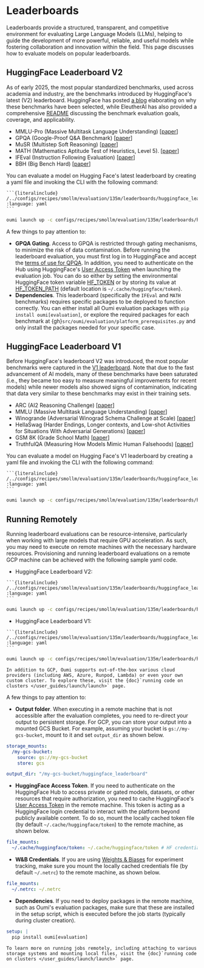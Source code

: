 # Leaderboards

Leaderboards provide a structured, transparent, and competitive environment for evaluating Large Language Models (LLMs), helping to guide the development of more powerful, reliable, and useful models while fostering collaboration and innovation within the field. This page discusses how to evaluate models on popular leaderboards.

## HuggingFace Leaderboard V2

As of early 2025, the most popular standardized benchmarks, used across academia and industry, are the benchmarks introduced by HuggingFace's latest (V2) leaderboard. HuggingFace has posted [a blog](https://huggingface.co/spaces/open-llm-leaderboard/blog) elaborating on why these benchmarks have been selected, while EleutherAI has also provided a comprehensive [README](https://github.com/EleutherAI/lm-evaluation-harness/blob/main/lm_eval/tasks/leaderboard/README.md) discussing the benchmark evaluation goals, coverage, and applicability.

- MMLU-Pro (Massive Multitask Language Understanding) [[paper](https://arxiv.org/abs/2406.01574)]
- GPQA (Google-Proof Q&A Benchmark) [[paper](https://arxiv.org/abs/2311.12022)]
- MuSR (Multistep Soft Reasoning) [[paper](https://arxiv.org/abs/2310.16049)]
- MATH (Mathematics Aptitude Test of Heuristics, Level 5). [[paper](https://arxiv.org/abs/2103.03874)]
- IFEval (Instruction Following Evaluation) [[paper](https://arxiv.org/abs/2311.07911)]
- BBH (Big Bench Hard) [[paper](https://arxiv.org/abs/2210.09261)]

You can evaluate a model on Hugging Face's latest leaderboard by creating a yaml file and invoking the CLI with the following command:

````{dropdown} configs/recipes/smollm/evaluation/135m/leaderboards/huggingface_leaderboard_v2_eval.yaml
```{literalinclude} /../configs/recipes/smollm/evaluation/135m/leaderboards/huggingface_leaderboard_v2_eval.yaml
:language: yaml
```
````

```bash
oumi launch up -c configs/recipes/smollm/evaluation/135m/leaderboards/huggingface_leaderboard_v2_eval.yaml
```

A few things to pay attention to:

- **GPQA Gating**. Access to GPQA is restricted through gating mechanisms, to minimize the risk of data contamination. Before running the leaderboard evaluation, you must first log in to HuggingFace and accept the [terms of use for QPQA](https://huggingface.co/datasets/Idavidrein/gpqa). In addition, you need to authenticate on the Hub using HuggingFace's [User Access Token](https://huggingface.co/docs/hub/security-tokens#user-access-tokens) when launching the evaluation job. You can do so either by setting the environmental HuggingFace token variable [HF_TOKEN](https://huggingface.co/docs/huggingface_hub/en/package_reference/environment_variables#hftoken) or by storing its value at [HF_TOKEN_PATH](https://huggingface.co/docs/huggingface_hub/en/package_reference/environment_variables#hftokenpath) (default location is `~/.cache/huggingface/token`).
- **Dependencies**. This leaderboard (specifically the `IFEval` and `MATH` benchmarks) requires specific packages to be deployed to function correctly. You can either install all Oumi evaluation packages with `pip install oumi[evaluation]`, or explore the required packages for each benchmark at {gh}`src/oumi/evaluation/platform_prerequisites.py` and only install the packages needed for your specific case.

## HuggingFace Leaderboard V1

Before HuggingFace's leaderboard V2 was introduced, the most popular benchmarks were captured in the [V1 leaderboard](https://huggingface.co/docs/leaderboards/en/open_llm_leaderboard/archive). Note that due to the fast advancement of AI models, many of these benchmarks have been saturated (i.e., they became too easy to measure meaningful improvements for recent models) while newer models also showed signs of contamination, indicating that data very similar to these benchmarks may exist in their training sets.

- ARC (AI2 Reasoning Challenge) [[paper](https://arxiv.org/abs/1803.05457)]
- MMLU (Massive Multitask Language Understanding) [[paper](https://arxiv.org/abs/2009.03300)]
- Winogrande (Adversarial Winograd Schema Challenge at Scale) [[paper](https://arxiv.org/abs/1907.10641)]
- HellaSwag (Harder Endings, Longer contexts, and Low-shot Activities for Situations With Adversarial Generations) [[paper](https://arxiv.org/abs/1905.07830)]
- GSM 8K (Grade School Math) [[paper](https://arxiv.org/abs/2110.14168)]
- TruthfulQA (Measuring How Models Mimic Human Falsehoods) [[paper](https://arxiv.org/abs/2109.07958)]

You can evaluate a model on Hugging Face's V1 leaderboard by creating a yaml file and invoking the CLI with the following command:

````{dropdown} configs/recipes/smollm/evaluation/135m/leaderboards/huggingface_leaderboard_v1_eval.yaml
```{literalinclude} /../configs/recipes/smollm/evaluation/135m/leaderboards/huggingface_leaderboard_v1_eval.yaml
:language: yaml
```
````

```bash
oumi launch up -c configs/recipes/smollm/evaluation/135m/leaderboards/huggingface_leaderboard_v1_eval.yaml
```

## Running Remotely

Running leaderboard evaluations can be resource-intensive, particularly when working with large models that require GPU acceleration. As such, you may need to execute on remote machines with the necessary hardware resources. Provisioning and running leaderboard evaluations on a remote GCP machine can be achieved with the following sample yaml code.

- HuggingFace Leaderboard V2:

````{dropdown} configs/recipes/smollm/evaluation/135m/leaderboards/huggingface_leaderboard_v2_gcp_job.yaml
```{literalinclude} /../configs/recipes/smollm/evaluation/135m/leaderboards/huggingface_leaderboard_v2_gcp_job.yaml
:language: yaml
```
````

```bash
oumi launch up -c configs/recipes/smollm/evaluation/135m/leaderboards/huggingface_leaderboard_v2_gcp_job.yaml
```

- HuggingFace Leaderboard V1:

````{dropdown} configs/recipes/smollm/evaluation/135m/leaderboards/huggingface_leaderboard_v1_gcp_job.yaml
```{literalinclude} /../configs/recipes/smollm/evaluation/135m/leaderboards/huggingface_leaderboard_v1_gcp_job.yaml
:language: yaml
```
````

```bash
oumi launch up -c configs/recipes/smollm/evaluation/135m/leaderboards/huggingface_leaderboard_v1_gcp_job.yaml
```

```{tip}
In addition to GCP, Oumi supports out-of-the-box various cloud providers (including AWS, Azure, Runpod, Lambda) or even your own custom cluster. To explore these, visit the {doc}`running code on clusters </user_guides/launch/launch>` page.
```

A few things to pay attention to:

- **Output folder**. When executing in a remote machine that is not accessible after the evaluation completes, you need to re-direct your output to persistent storage. For GCP, you can store your output into a mounted GCS Bucket. For example, assuming your bucket is `gs://my-gcs-bucket`, mount to it and set `output_dir` as shown below.

```yaml
storage_mounts:
  /my-gcs-bucket:
    source: gs://my-gcs-bucket
    store: gcs

output_dir: "/my-gcs-bucket/huggingface_leaderboard"
```

- **HuggingFace Access Token**. If you need to authenticate on the HuggingFace Hub to access private or gated models, datasets, or other resources that require authorization, you need to cache HuggingFace's [User Access Token](https://huggingface.co/docs/hub/security-tokens#user-access-tokens) in the remote machine. This token is acting as a HuggingFace login credential to interact with the platform beyond publicly available content. To do so, mount the locally cached token file (by default `~/.cache/huggingface/token`) to the remote machine, as shown below.

```yaml
file_mounts:
  ~/.cache/huggingface/token: ~/.cache/huggingface/token # HF credentials
```

- **W&B Credentials**. If you are using [Weights & Biases](https://wandb.ai/site/) for experiment tracking, make sure you mount the locally cached credentials file (by default `~/.netrc`) to the remote machine, as shown below.

```yaml
file_mounts:
  ~/.netrc: ~/.netrc
```

- **Dependencies**. If you need to deploy packages in the remote machine, such as Oumi's evaluation packages, make sure that these are installed in the setup script, which is executed before the job starts (typically during cluster creation).

```yaml
setup: |
  pip install oumi[evaluation]
```

```{tip}
To learn more on running jobs remotely, including attaching to various storage systems and mounting local files, visit the {doc}`running code on clusters </user_guides/launch/launch>` page.
```

